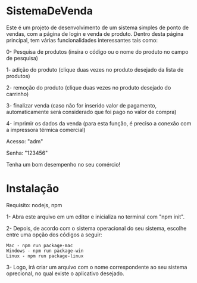 # SistemaDeVenda

Este é um projeto de desenvolvimento de um sistema simples de ponto de vendas, 
com a página de login e venda de produto.
Dentro desta página principal, tem várias funcionalidades interessantes tais como:




0- Pesquisa de produtos (insira o código ou o nome do produto no campo de pesquisa)


1- adição do produto (clique duas vezes no produto desejado da lista de produtos) 


2- remoção do produto (clique duas vezes no produto desejado do carrinho)


3- finalizar venda (caso não for inserido valor de pagamento, automaticamente será
considerado que foi pago no valor de compra)


4- imprimir os dados da venda (para esta função, é preciso a conexão com a impressora
térmica comercial)




Acesso: "adm"


Senha: "123456"


Tenha um bom desempenho no seu comércio!

# Instalação

Requisito: nodejs, npm


1- Abra este arquivo em um editor e inicializa no terminal com "npm init".


2- Depois, de acordo com o sistema operacional do seu sistema, escolhe entre uma opção dos códigos a seguir:
```
Mac - npm run package-mac
Windows - npm run package-win
Linux - npm run package-linux
```

3- Logo, irá criar um arquivo com o nome correspondente ao seu sistema oprecional, no qual existe o aplicativo desejado.

